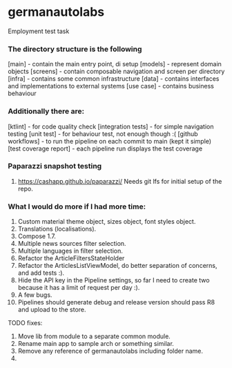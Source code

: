 # germanautolabs
Employment test task

### The directory structure is the following
[main] - contain the main entry point, di setup
[models] - represent domain objects
[screens] - contain composable navigation and screen per directory
[infra] - contains some common infrastructure
[data] - contains interfaces and implementations to external systems
[use case] - contains business behaviour

### Additionally there are:
[ktlint] - for code quality check
[integration tests] - for simple navigation testing
[unit test] - for behaviour test, not enough though :(
[github workflows] - to run the pipeline on each commit to main (kept it simple)
[test coverage report] - each pipeline run displays the test coverage

### Paparazzi snapshot testing

1. https://cashapp.github.io/paparazzi/
   Needs git lfs for initial setup of the repo.

### What I would do more if I had more time:
1. Custom material theme object, sizes object, font styles object.
2. Translations (localisations).
3. Compose 1.7.
4. Multiple news sources filter selection.
5. Multiple languages in filter selection.
6. Refactor the ArticleFiltersStateHolder
7. Refactor the ArticlesListViewModel, do better separation of concerns, and add tests :).
8. Hide the API key in the Pipeline settings, so far I need to create two because it has a limit of request per day :).
9. A few bugs.
10. Pipelines should generate debug and release version should pass R8 and upload to the store.

TODO fixes:

1. Move lib from module to a separate common module.
2. Rename main app to sample arch or something similar.
3. Remove any reference of germanautolabs including folder name.
4.
